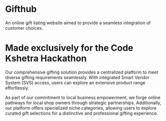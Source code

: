 # Gifthub

An online gift listing website aimed to provide a seamless integration of customer choices. 



# Made exclusively for the Code Kshetra Hackathon




Our comprehensive gifting solution provides a centralized platform to meet diverse gifting requirements seamlessly. With integrated Smart Vendor System (SVS) access, users can explore an extensive product range effortlessly.

As part of our commitment to local business empowerment, we forge online pathways for local shop owners through strategic partnerships. Additionally, our platform offers specialized niche categories, allowing users to explore curated gift selections for a distinctive and professional gifting experience.
